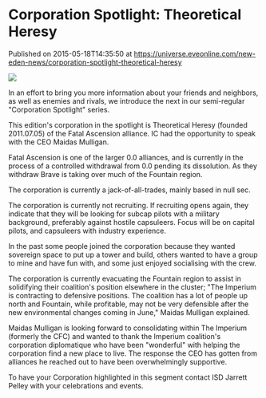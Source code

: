# Corporation Spotlight: Theoretical Heresy
Published on 2015-05-18T14:35:50 at https://universe.eveonline.com/new-eden-news/corporation-spotlight-theoretical-heresy

![](http://web.ccpgamescdn.com/newssystem/media/67241/1/IC.png)

In an effort to bring you more information about your friends and neighbors, as well as enemies and rivals, we introduce the next in our semi-regular "Corporation Spotlight" series.

This edition's corporation in the spotlight is Theoretical Heresy (founded 2011.07.05) of the Fatal Ascension alliance. IC had the opportunity to speak with the CEO Maidas Mulligan.

Fatal Ascension is one of the larger 0.0 alliances, and is currently in the process of a controlled withdrawal from 0.0 pending its dissolution. As they withdraw Brave is taking over much of the Fountain region.

The corporation is currently a jack-of-all-trades, mainly based in null sec.

The corporation is currently not recruiting. If recruiting opens again, they indicate that they will be looking for subcap pilots with a military background, preferably against hostile capsuleers. Focus will be on capital pilots, and capsuleers with industry experience.

In the past some people joined the corporation because they wanted sovereign space to put up a tower and build, others wanted to have a group to mine and have fun with, and some just enjoyed socialising with the crew.

The corporation is currently evacuating the Fountain region to assist in solidifying their coalition's position elsewhere in the cluster; "The Imperium is contracting to defensive positions. The coalition has a lot of people up north and Fountain, while profitable, may not be very defensible after the new environmental changes coming in June," Maidas Mulligan explained.

Maidas Mulligan is looking forward to consolidating within The Imperium (formerly the CFC) and wanted to thank the Imperium coalition's corporation diplomatique who have been "wonderful" with helping the corporation find a new place to live. The response the CEO has gotten from alliances he reached out to have been overwhelmingly supportive.

To have your Corporation highlighted in this segment contact ISD Jarrett Pelley with your celebrations and events.
